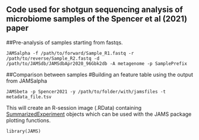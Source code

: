 ## Code used for shotgun sequencing analysis of microbiome samples of the Spencer et al (2021) paper

##Pre-analysis of samples starting from fastqs.

```{bash eval=FALSE, include=TRUE}
JAMSalpha -f /path/to/forward/Sample_R1.fastq -r /path/to/reverse/Sample_R2.fastq -d /path/to/JAMSdb/JAMSdbApr2020_96Gbk2db -A metagenome -p SamplePrefix
```

##Comparison between samples
#Building an feature table using the output from JAMSalpha

```{bash eval=FALSE, include=TRUE}
JAMSbeta -p Spencer2021 -y /path/to/folder/with/jamsfiles -t metadata_file.tsv
```

This will create an R-session image (.RData) containing [SummarizedExperiment](https://bioconductor.org/packages/release/bioc/html/SummarizedExperiment.html) objects which can be used with the JAMS package plotting functions.


```{R}
library(JAMS)
```
